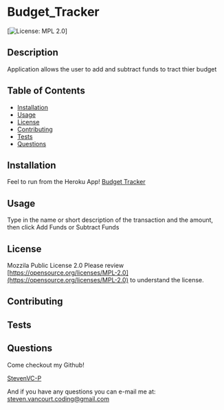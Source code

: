 
# Budget_Tracker

[![License: MPL 2.0](https://img.shields.io/badge/License-MPL%202.0-brightgreen.svg)]

## Description
Application allows the user to add and subtract funds to tract thier budget

##  Table of Contents

* [Installation](#Installation)
* [Usage](#Usage)
* [License](#License)
* [Contributing](#Contributing)
* [Tests](#Tests)
* [Questions](#Questions)

## Installation
Feel to run from the Heroku App! [Budget Tracker](https://infinite-headland-21633.herokuapp.com/)

## Usage
Type in the name or short description of the transaction and the amount, then click Add Funds or Subtract Funds

## License
Mozzila Public License 2.0
Please review [https://opensource.org/licenses/MPL-2.0](https://opensource.org/licenses/MPL-2.0) to understand the license.

## Contributing


## Tests


## Questions
Come checkout my Github!

[StevenVC-P](https://www.github/StevenVC-P)

And if you have any questions you can e-mail me at:
[steven.vancourt.coding@gmail.com](steven.vancourt.coding@gmail.com)